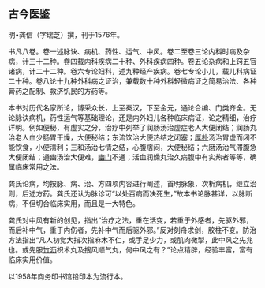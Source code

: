 ## 古今医鉴

明•龚信（字瑞芝）撰，刊于1576年。

书凡八卷。卷一述脉诀、病机、药性、运气、中风。卷二至卷三论内科时病及杂病，计三十二种。卷四载内科疾病二十种、外科疾病四种。卷五论杂病和上窍五官诸病，计二十二种。卷六专论妇科，述九种经产疾病。卷七专论小儿，载儿科病证二十种。卷八论十九种外科病之证治，兼载数十种外科轻微病证之简易治法、各种膏药之配制、救济饥民的方药等。

本书对历代名家所论，博采众长，上至秦汉，下至金元，通论合编、门类齐全。无论脉诀病机，药性运气等基础理论，还是内外妇儿各种临床病证，论之精细，治疗详明。例如便秘，有虚实之分，治疗中列举了润肠汤治虚症老人大便闭结；润肠丸治老人血少肠胃干燥，大便秘结；东流饮治大便热结之闭塞；[厚朴](https://www.gmzyjc.com/read/bc/bc04-0.0.3.0.0.md)汤治胃虚而闭不能饮食，小便清利；三和汤治七情之结，心腹痞闷，大便秘结；六磨汤治气滞腹急大便闭结；通幽汤治大便难，[幽门](https://www.gmzyjc.com/read/zjs/zjs3.1.7-8-0.0.2.3.21.md)不通；活血润燥丸治久病腹中有实热者等等，确属临床常用之法。

龚氏论病，均按脉、病、治、方四项内容进行阐述，首明脉象，次析病机，继立治则，后述方药。龚氏还认为脉诊可“以处百病而决死生，”故本书论脉甚详，以脉断病，不但切合临床实用，而且是一大特色。

龚氏对中风有新的创见，指出“治疗之法，重在活变，若重于外感者，先驱外邪，而后补中气，重于内伤者，先补中气而后驱外邪。”反对刻舟求剑，胶柱不变。防治方法指出“凡人初觉大指次指麻木不仁，或手足少力，或肌肉微掣，此中风之先兆也。或先服[竹沥](https://www.gmzyjc.com/read/bc/bc16-0.2.6.0.0.md)枳术丸及搜风顺气丸，何中风之有？”论点精辟，经验丰富，富有临床实用价值。

以1958年商务印书馆铅印本为流行本。
